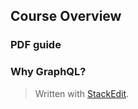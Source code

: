 ## Course Overview

### PDF guide

### Why GraphQL?


> Written with [StackEdit](https://stackedit.io/).
<!--stackedit_data:
eyJoaXN0b3J5IjpbNjE4MzYxMTg2XX0=
-->